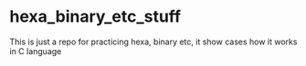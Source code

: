# hexa_binary_etc_stuff
This is just a repo for practicing hexa, binary etc, it show cases how it works in C language
